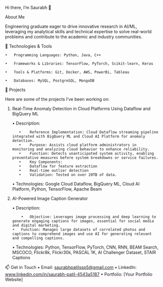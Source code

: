 Hi there, I’m Saurabh 👋

About Me

Engineering graduate eager to drive innovative research in AI/ML, leveraging my analytical skills and technical
expertise to solve real-world problems and contribute to the academic and industry communities.

🔧 Technologies & Tools

	•	Programming Languages: Python, Java, C++ 
 
	•	Frameworks & Libraries: TensorFlow, PyTorch, Scikit-learn, Keras
 
	•	Tools & Platforms: Git, Docker, AWS, PowerBi, Tableau
 
	•	Databases: MySQL, PostgreSQL, MongoDB

 🌟 Projects
 
 Here are some of the projects I’ve been working on:

 1. Real-Time Anomaly Detection in Cloud Platforms Using Dataflow and BigQuery ML
    
	•	Description:

		   •	Reference Implementation: Cloud Dataflow streaming pipeline integrated with BigQuery ML and Cloud AI Platform for anomaly detection.
		   •	Purpose: Assists cloud platform administrators in monitoring and analyzing cloud behavior to enhance reliability.
		   •	Function: Detects unanticipated system activity, enabling preventative measures before system breakdowns or service failures.
		   •	Key Components:
		   •	Dataflow for feature extraction
		   •	Real-time outlier detection
		   •	Validation: Tested on over 20TB of data.

	•	Technologies: Google Cloud Dataflow, BigQuery ML, Cloud AI Platform, Python, TensorFlow, Apache Beam

 3. AI-Powered Image Caption Generator
    
	•	Description:

	        •	Objective: Leverages image processing and deep learning to generate engaging captions for images, essential for social media and digital marketing.
		•	Function: Manages large datasets of correlated photos and captions to comprehend images and use AI for generating relevant and compelling captions.

	•	Technologies: Python, TensorFlow, PyTorch, CNN, RNN, BEAM Search, MSCOCO, Flickr8k, Flickr30k, PASCAL 1K, AI Challenger Dataset, STAIR Captions

📫 Get in Touch
	•	Email: saurabhpatilssp5@gmail.com
	•	LinkedIn: www.linkedin.com/in/saurabh-patil-4543a5187
	•	Portfolio: [Your Portfolio Website]

 
<!---
Saurabh-patil05/Saurabh-patil05 is a ✨ special ✨ repository because its `README.md` (this file) appears on your GitHub profile.
You can click the Preview link to take a look at your changes.
--->

